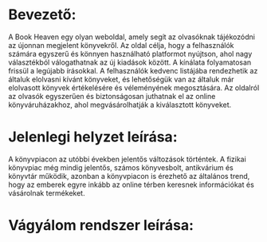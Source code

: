 # Bevezető:

A Book Heaven egy olyan weboldal, amely segít az olvasóknak tájékozódni az újonnan megjelent könyvekről. Az oldal célja, hogy a felhasználók számára egyszerű és könnyen használható platformot nyújtson, ahol nagy választékból válogathatnak az új kiadások között. A kínálata folyamatosan frissül a legújabb írásokkal. A felhasználók kedvenc listájába rendezhetik az általuk elolvasni kívánt könyveket, és lehetőségük van az általuk már elolvasott könyvek értékelésére és véleményének megosztására. Az oldalról az olvasók egyszerűen és biztonságosan juthatnak el az online könyváruházakhoz, ahol megvásárolhatják a kiválasztott könyveket.

# Jelenlegi helyzet leírása:

A könyvpiacon az utóbbi években jelentős változások történtek. A fizikai könyvpiac még mindig jelentős, számos könyvesbolt, antikvárium és könyvtár működik, azonban a könyvpiacon is érezhető az általános trend, hogy az emberek egyre inkább az online térben keresnek információkat és vásárolnak termékeket. 

# Vágyálom rendszer leírása:
